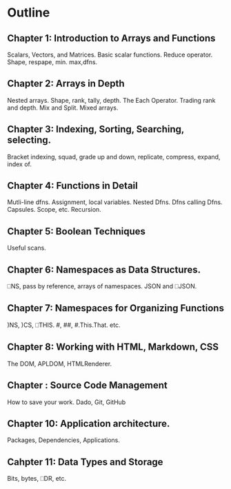 # Outline

## Chapter 1: Introduction to Arrays and Functions

Scalars, Vectors, and Matrices. Basic scalar functions. Reduce operator. Shape, respape, min. max,dfns.

## Chapter 2: Arrays in Depth

Nested arrays. Shape, rank, tally, depth. The Each Operator. Trading rank and depth.
Mix and Split. Mixed arrays. 

## Chapter 3: Indexing, Sorting, Searching, selecting.

Bracket indexing, squad, grade up and down, replicate, compress, expand, index of. 

## Chapter 4: Functions in Detail

Mutli-line dfns. Assignment, local variables. Nested Dfns. Dfns calling Dfns. Capsules. Scope, etc.
Recursion.

## Chapter 5: Boolean Techniques

Useful scans.

## Chapter 6: Namespaces as Data Structures.

⎕NS, pass by reference, arrays of namespaces. JSON and ⎕JSON. 

## Chapter 7: Namespaces for Organizing Functions 

)NS, )CS, ⎕THIS. #, ##, #.This.That. etc.

## Chapter 8: Working with HTML, Markdown, CSS

The DOM, APLDOM, HTMLRenderer. 

## Chapter : Source Code Management 

How to save your work. Dado, Git, GitHub

## Chapter 10: Application architecture.

Packages, Dependencies, Applications. 

## Cahpter 11: Data Types and Storage

Bits, bytes, ⎕DR, etc. 

